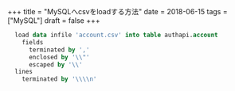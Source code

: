 +++
title = "MySQLへcsvをloadする方法"
date = 2018-06-15
tags = ["MySQL"]
draft = false
+++


```sql
  load data infile 'account.csv' into table authapi.account
    fields
      terminated by ','
      enclosed by '\\"'
      escaped by '\\'
  lines
    terminated by '\\\\n'
```
